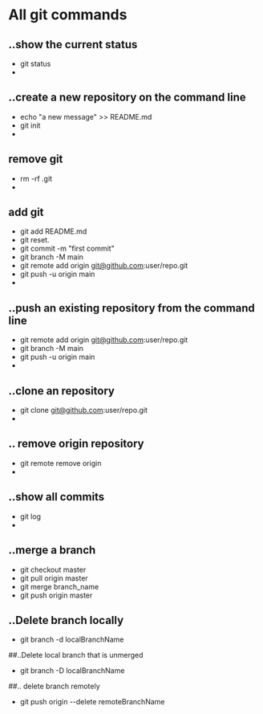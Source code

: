# All git commands
## ..show the current status
* git status
* 
## ..create a new repository on the command line
* echo "a new message" >> README.md
* git init
* 
## remove git
* rm -rf .git
* 
## add git
* git add README.md
* git reset. 
* git commit -m "first commit"
* git branch -M main
* git remote add origin git@github.com:user/repo.git
* git push -u origin main
* 
## ..push an existing repository from the command line
* git remote add origin git@github.com:user/repo.git
* git branch -M main
* git push -u origin main
* 
## ..clone an repository
* git clone git@github.com:user/repo.git 
* 
## .. remove origin repository
* git remote remove origin
* 
## ..show all commits
* git log
* 
## ..merge a branch
* git checkout master
* git pull origin master
* git merge branch_name
* git push origin master
 ## ..Delete branch locally
* git branch -d localBranchName

##..Delete local branch that is unmerged
* git branch -D localBranchName

##.. delete branch remotely
* git push origin --delete remoteBranchName
